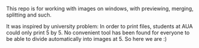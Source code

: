 This repo is for working with images on windows, with previewing, merging,
splitting and such. 

It was inspired by university problem:
In order to print files, students at AUA could only print 5 by 5. No convenient tool has been found for everyone to be able to divide automatically into images at 5. So here we are :)